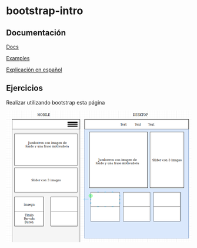 # bootstrap-intro

## Documentación

[Docs](https://getbootstrap.com/docs/4.3/getting-started/introduction/)

[Examples](https://getbootstrap.com/docs/4.3/examples/)

[Explicación en español](https://github.com/mayela/manual-curso-codeandomx/blob/master/chapter10.md#bootstrap)

## Ejercicios

Realizar utilizando bootstrap esta página

![Boots](./ejercicio-bootstrap.png)